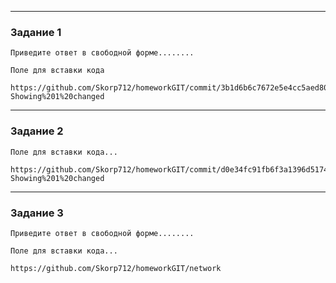 

---

### Задание 1

`Приведите ответ в свободной форме........`


```
Поле для вставки кодa

https://github.com/Skorp712/homeworkGIT/commit/3b1d6b6c7672e5e4cc5aed80ab7e734395637dbe#:~:text=commit-,3b1d6b6,-Showing%201%20changed

```


---

### Задание 2


```
Поле для вставки кода...

https://github.com/Skorp712/homeworkGIT/commit/d0e34fc91fb6f3a1396d5174cd32908deef3d3ec#:~:text=commit-,d0e34fc,-Showing%201%20changed

```


---

### Задание 3

`Приведите ответ в свободной форме........`


```
Поле для вставки кода...

https://github.com/Skorp712/homeworkGIT/network

```


